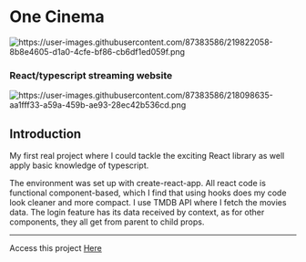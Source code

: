 <h1><name>One Cinema</name></h1>

![<logo>https://user-images.githubusercontent.com/87383586/219822058-8b8e4605-d1a0-4cfe-bf86-cb6df1ed059f.png</logo>](https://user-images.githubusercontent.com/87383586/219822058-8b8e4605-d1a0-4cfe-bf86-cb6df1ed059f.png)

<h3> React/typescript streaming website </h2>

![<image>https://user-images.githubusercontent.com/87383586/218098635-aa1fff33-a59a-459b-ae93-28ec42b536cd.png</image>](
https://user-images.githubusercontent.com/87383586/218098635-aa1fff33-a59a-459b-ae93-28ec42b536cd.png)

<h2> Introduction </h2>
<p><description>My first real project where I could tackle the exciting React library as well apply basic knowledge of typescript.</description></p>
<p> 
  The environment was set up with create-react-app. All react code is functional component-based, which I find that using hooks does my code look cleaner and more compact.
  I use TMDB API where I fetch the movies data. The login feature has its data received by context, as for other components, they all get from parent to child props.
</p>

<hr>
Access this project <a href="https://pedantic-northcutt-1aa55c.netlify.app" target="_blank" website="<website>https://pedantic-northcutt-1aa55c.netlify.app</website>" >Here</a>


<!-- ![one-cinema-hero](https://user-images.githubusercontent.com/87383586/149380024-3315d7ca-88a1-407f-8cef-7204947d4214.png) -->
